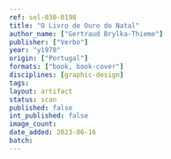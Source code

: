```yaml
---
ref: sol-030-0198
title: "O Livro de Ouro do Natal"
author_name: ["Gertraud Brylka-Thieme"]
publisher: ["Verbo"]
year: "y1978"
origin: ["Portugal"]
formats: ["book, book-cover"]
disciplines: [graphic-design]
tags:
layout: artifact
status: scan
published: false
int_published: false
image_count:
date_added: 2023-06-16
batch:
---
```

